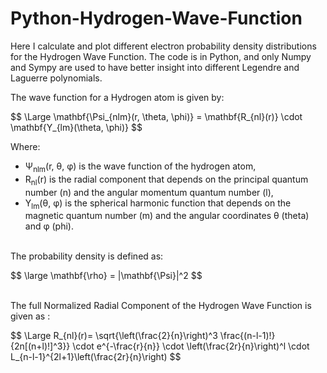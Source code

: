 # Python-Hydrogen-Wave-Function

Here I calculate and plot different electron probability density distributions for the Hydrogen Wave Function. The code is in Python, and only Numpy and Sympy are used to have better insight into different Legendre and Laguerre polynomials.

The wave function for a Hydrogen atom is given by:
<p>
$$
\Large \mathbf{\Psi_{nlm}(r, \theta, \phi)} = \mathbf{R_{nl}(r)} \cdot \mathbf{Y_{lm}(\theta, \phi)}
$$
</p>

Where:
- Ψ<sub>nlm</sub>(r, θ, φ) is the wave function of the hydrogen atom,
- R<sub>nl</sub>(r) is the radial component that depends on the principal quantum number \(n\) and the angular momentum quantum number \(l\),
- Y<sub>lm</sub>(θ, φ) is the spherical harmonic function that depends on the magnetic quantum number \(m\) and the angular coordinates θ (theta) and φ (phi).

<br />
The probability density is defined as:
<p>
$$
\large \mathbf{\rho} = |\mathbf{\Psi}|^2
$$
</p>

<br />
The full Normalized Radial Component of the Hydrogen Wave Function is given as :

<p>
$$
 \Large R_{nl}(r)= \sqrt{\left(\frac{2}{n}\right)^3 \frac{(n-l-1)!}{2n[(n+l)!]^3}} \cdot e^{-\frac{r}{n}} \cdot \left(\frac{2r}{n}\right)^l \cdot L_{n-l-1}^{2l+1}\left(\frac{2r}{n}\right) 
$$
</p>

